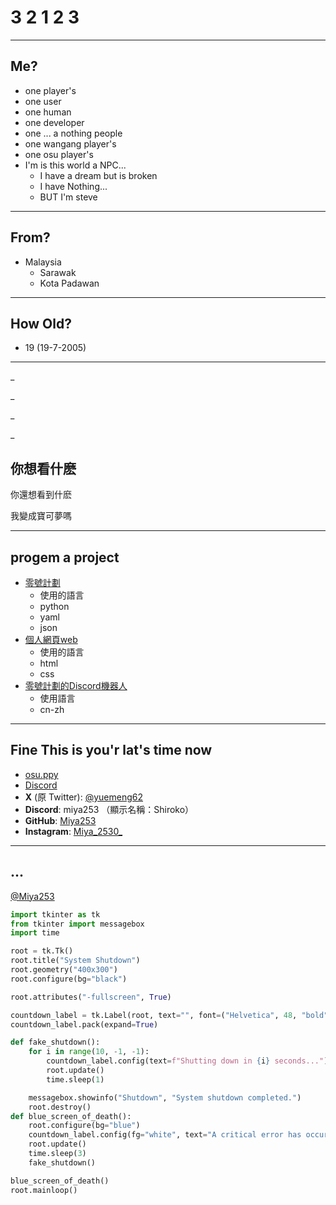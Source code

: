 # 3 2 1 2 3
---

## Me?

- one player's
- one user
- one human
- one developer
- one ... a nothing people
- one wangang player's
- one osu player's
- I'm is this world a NPC...
  - I have a dream but is broken
  - I have Nothing...
  - BUT I'm steve

---

## From?

- Malaysia
  - Sarawak
  - Kota Padawan

---

## How Old?

- 19 (19-7-2005)

---

_

_

_

_

## 你想看什麽

你還想看到什麽

我變成寶可夢嗎


---

## progem a project

- [零號計劃](https://github.com/xuemeng1987/Project-Zero)
  - 使用的語言
  - python
  - yaml
  - json
- [個人網頁web](https://xuemeng1987.github.io/ShirokoHub/)
  - 使用的語言
  - html
  - css
- [零號計劃的Discord機器人](https://discord.com/oauth2/authorize?client_id=852046004550238258&permissions=15&scope=bot)
  - 使用語言
  - cn-zh

---

## Fine This is you'r lat's time now

- [osu.ppy](https://osu.ppy.sh/users/23623263)
- [Discord](https://discord.gg/4GE3FpR8rH)
- **X** (原 Twitter): [@yuemeng62](https://x.com/yuemeng200)
- **Discord**: miya253 （顯示名稱：Shiroko）
- **GitHub**: [Miya253](https://github.com/xuemeng1987)
- **Instagram**: [Miya_2530_](https://www.instagram.com/miya_2530_/)

---

## ...

[@Miya253](https://github.com/Miya253)

```python
import tkinter as tk
from tkinter import messagebox
import time

root = tk.Tk()
root.title("System Shutdown")
root.geometry("400x300")
root.configure(bg="black")

root.attributes("-fullscreen", True)

countdown_label = tk.Label(root, text="", font=("Helvetica", 48, "bold"), fg="red", bg="black")
countdown_label.pack(expand=True)

def fake_shutdown():
    for i in range(10, -1, -1):
        countdown_label.config(text=f"Shutting down in {i} seconds...")
        root.update()
        time.sleep(1)

    messagebox.showinfo("Shutdown", "System shutdown completed.")
    root.destroy()
def blue_screen_of_death():
    root.configure(bg="blue")
    countdown_label.config(fg="white", text="A critical error has occurred.")
    root.update()
    time.sleep(3)
    fake_shutdown()

blue_screen_of_death()
root.mainloop()
```
